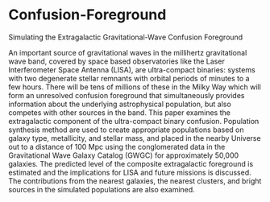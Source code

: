 # Confusion-Foreground
Simulating the Extragalactic Gravitational-Wave Confusion Foreground

An important source of gravitational waves in the millihertz gravitational wave band, covered by space based observatories like the Laser Interferometer Space Antenna (LISA), are ultra-compact binaries: systems with two degenerate stellar remnants with orbital periods of minutes to a few hours. There will be tens of millions of these in the Milky  Way which will form an unresolved confusion foreground that simultaneously provides information about the underlying astrophysical population, but also competes with other sources in the band. This paper examines the extragalactic component of the ultra-compact binary confusion. Population synthesis method are used to create appropriate populations based on galaxy type, metallicity, and stellar mass, and placed in the nearby Universe out to a distance of 100 Mpc using the conglomerated data in the Gravitational Wave Galaxy Catalog (GWGC) for approximately 50,000 galaxies. The predicted level of the composite extragalactic foreground is estimated and the implications for LISA and future missions is discussed. The contributions from the nearest galaxies, the nearest clusters, and bright sources in the simulated populations are also examined.
